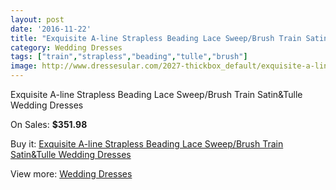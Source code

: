 ```yaml
---
layout: post
date: '2016-11-22'
title: "Exquisite A-line Strapless Beading Lace Sweep/Brush Train Satin&Tulle Wedding Dresses"
category: Wedding Dresses
tags: ["train","strapless","beading","tulle","brush"]
image: http://www.dressesular.com/2027-thickbox_default/exquisite-a-line-strapless-beading-lace-sweep-brush-train-satintulle-wedding-dresses.jpg
---
```

Exquisite A-line Strapless Beading Lace Sweep/Brush Train Satin&Tulle Wedding Dresses

On Sales: **$351.98**
<a href="https://www.dressesular.com/wedding-dresses/759-exquisite-a-line-strapless-beading-lace-sweep-brush-train-satintulle-wedding-dresses.html"><amp-img layout="responsive" width="600" height="600" src="//www.dressesular.com/2027-thickbox_default/exquisite-a-line-strapless-beading-lace-sweep-brush-train-satintulle-wedding-dresses.jpg" alt="Exquisite A-line Strapless Beading Lace Sweep/Brush Train Satin&Tulle Wedding Dresses 0" /></a>
<a href="https://www.dressesular.com/wedding-dresses/759-exquisite-a-line-strapless-beading-lace-sweep-brush-train-satintulle-wedding-dresses.html"><amp-img layout="responsive" width="600" height="600" src="//www.dressesular.com/2028-thickbox_default/exquisite-a-line-strapless-beading-lace-sweep-brush-train-satintulle-wedding-dresses.jpg" alt="Exquisite A-line Strapless Beading Lace Sweep/Brush Train Satin&Tulle Wedding Dresses 1" /></a>

Buy it: [Exquisite A-line Strapless Beading Lace Sweep/Brush Train Satin&Tulle Wedding Dresses](https://www.dressesular.com/wedding-dresses/759-exquisite-a-line-strapless-beading-lace-sweep-brush-train-satintulle-wedding-dresses.html "Exquisite A-line Strapless Beading Lace Sweep/Brush Train Satin&Tulle Wedding Dresses")

View more: [Wedding Dresses](https://www.dressesular.com/3-wedding-dresses "Wedding Dresses")